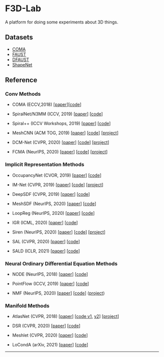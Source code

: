 
# F3D-Lab
A platform for doing some experiments about 3D things.

## Datasets

* [COMA](https://coma.is.tue.mpg.de/)
* [FAUST](http://faust.is.tue.mpg.de/)
* [DFAUST](https://dfaust.is.tue.mpg.de/)
* [ShapeNet](https://shapenet.org/)

## Reference
### Conv Methods
* COMA (ECCV,2018) [[paper](https://arxiv.org/abs/1807.10267)][[code](https://github.com/anuragranj/coma)]

* SpiralNet/N3MM (ICCV, 2019) [[paper](https://arxiv.org/abs/1905.02876)] [[code](https://github.com/gbouritsas/Neural3DMM)]

* Spiral++ (ICCV Workshops, 2019) [[paper](https://arxiv.org/abs/1911.05856)] [[code](https://github.com/sw-gong/spiralnet_plus)] 

* MeshCNN (ACM TOG, 2019) [[paper][meshcnn_paper]] [[code][meshcnn_code]] [[project][meshcnn_project]]

* DCM-Net (CVPR, 2020) [[paper](https://arxiv.org/abs/2004.01002)] [[code](https://github.com/VisualComputingInstitute/dcm-net/)] [[project](https://visualcomputinginstitute.github.io/dcm-net/)]

* FCMA (NeurIPS, 2020) [[paper](https://arxiv.org/abs/2006.04325)] [[code](https://github.com/facebookresearch/VCMeshConv)] [[project](https://zhouyisjtu.github.io/project_vcmeshcnn/vcmeshcnn.html)] 

### Implicit Representation Methods
* OccupancyNet (CVOR, 2019) [[paper](https://arxiv.org/abs/1812.03828)] [[code](https://github.com/autonomousvision/occupancy_networks)]

* IM-Net (CVPR, 2019) [[paper](https://arxiv.org/abs/1812.02822)] [[code](https://github.com/czq142857/IM-NET-pytorch)] [[project](https://www.sfu.ca/~zhiqinc/imgan/Readme.html)]

* DeepSDF (CVPR, 2019) [[paper](https://arxiv.org/abs/1901.05103)] [[code](https://github.com/facebookresearch/DeepSDF)]

* MeshSDF (NeurIPS, 2020) [[paper](https://arxiv.org/abs/2006.03997)] [[code](https://github.com/cvlab-epfl/MeshSDF)]

* LoopReg (NeurIPS, 2020) [[paper](https://arxiv.org/abs/2010.12447)] [[code](https://github.com/bharat-b7/LoopReg)]

* IGR (ICML, 2020) [[paper](https://arxiv.org/abs/2002.10099)] [[code](https://github.com/amosgropp/IGR)]

* Siren (NeurIPS, 2020) [[paper](https://arxiv.org/abs/2006.09661)] [[code](https://github.com/vsitzmann/siren)] [[project](https://vsitzmann.github.io/siren/)]

* SAL (CVPR, 2020) [[paper](https://arxiv.org/abs/1911.10414)] [[code](https://github.com/matanatz/SAL)]

* SALD (ICLR, 2021) [[paper](https://arxiv.org/abs/2006.05400)] [[code](https://github.com/matanatz/SALD)]

### Neural Ordinary Differential Equation Methods
* NODE (NeurIPS, 2018) [[paper](https://arxiv.org/abs/1806.07366)] [[code](https://github.com/rtqichen/torchdiffeq)]

* PointFlow (ICCV, 2019) [[paper](https://arxiv.org/abs/1906.12320)] [[code](https://github.com/stevenygd/PointFlow)]

* NMF (NeurIPS, 2020) [[paper](https://arxiv.org/abs/2007.10973)] [[code](https://github.com/KunalMGupta/NeuralMeshFlow)] ([project](https://kunalmgupta.github.io/projects/NeuralMeshflow.html))

### Manifold Methods
* AtlasNet (CVPR, 2018) [[paper](https://arxiv.org/abs/1802.05384)] [[code v1](https://github.com/ThibaultGROUEIX/AtlasNet), [v2](https://github.com/ThibaultGROUEIX/AtlasNet/tree/V2.2)] [[project](http://imagine.enpc.fr/~groueixt/atlasnet/)]

* DSR (CVPR, 2020) [[paper](https://arxiv.org/abs/1911.11227)] [[code](https://github.com/bednarikjan/differential_surface_representation)]

* Meshlet (CVPR, 2020) [[paper](https://arxiv.org/abs/2001.01744)] [[code](https://github.com/NVlabs/meshlets)]

* LoCondA (arXiv, 2021) [[paper](https://arxiv.org/abs/2102.05984)] [[code](https://github.com/gmum/LoCondA)]

-----------
[meshcnn_paper]: https://arxiv.org/abs/1809.05910
[meshcnn_code]: https://github.com/ranahanocka/MeshCNN
[meshcnn_project]: https://ranahanocka.github.io/MeshCNN/



